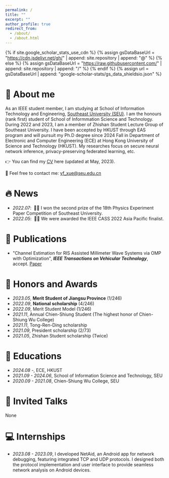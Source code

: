 ```yaml
---
permalink: /
title: ""
excerpt: ""
author_profile: true
redirect_from: 
  - /about/
  - /about.html
---
```


{% if site.google_scholar_stats_use_cdn %}
{% assign gsDataBaseUrl = "https://cdn.jsdelivr.net/gh/" | append: site.repository | append: "@" %}
{% else %}
{% assign gsDataBaseUrl = "https://raw.githubusercontent.com/" | append: site.repository | append: "/" %}
{% endif %}
{% assign url = gsDataBaseUrl | append: "google-scholar-stats/gs_data_shieldsio.json" %}

<span class='anchor' id='about-me'></span>

# 👀 About me
As an IEEE student member, I am studying at School of Information Technology and Engineering, [Southeast University (SEU)](https://www.seu.edu.cn/). I am the honours (rank first) student of School of Informmation Science and Technology. During 2022 and 2023, I am a member of Zhishan Student Lecture Group of Southeast University. I have been accepted by HKUST through EAS program and will pursuit my Ph.D degree since 2024 Fall in Department of Electronic and Computer Engineering (ECE) at Hong Kong University of Science and Technology (HKUST). My researches focus on secure neural network inference, privacy-preserving federated learning, etc.

👉 You can find my [CV](http://xyfool-66.github.io/files/cv.pdf) here (updated at May, 2023).

📧 Feel free to contact me: yf_xue@seu.edu.cn

# 🔥 News
- *2022.07*: &nbsp;🎉🎉 I won the second prize of the 18th Physics Experiment Paper Competition of Southeast University.
- *2022.05*: &nbsp;🎉🎉 We were awarded the IEEE CASS 2022 Asia Pacific finalist.

# 📝 Publications 
- "Channel Estimation for RIS Assisted Millimeter Wave Systems via OMP with Optimization", ***IEEE Transactions on Vehicular Technology***, accept. [Paper]([https://www.seu.edu.cn/](https://ieeexplore.ieee.org/document/10192507))

# 💫 Honors and Awards
- *2023.05*, **Merit Student of Jiangsu Province** (1/246)
- *2022.09*, **National scholarship** (4/246)
- *2022.09*, Merit Student Model (1/246)
- *2021.11*, Annual Chien-Shiung Student (The highest honor of Chien-Shiung Wu College)
- *2021.11*, Tong-Ren-Ding scholarship
- *2021.09*, President scholarship (2/73)
- *2021.05*, Zhishan Student scholarship (Twice)

# 📖 Educations
- *2024.08 -*, ECE, HKUST
- *2021.09 - 2024.06*, School of Information Science and Technology, SEU
- *2020.09 - 2021.08*, Chien-Shiung Wu College, SEU

# 🎤 Invited Talks
None

# 💻 Internships
- *2023.08 - 2023.09*, I developed NetAid, an Android app for network debugging, featuring integrated TCP and UDP protocols. I designed both the protocol implementation and user interface to provide seamless network analysis on Android devices.
